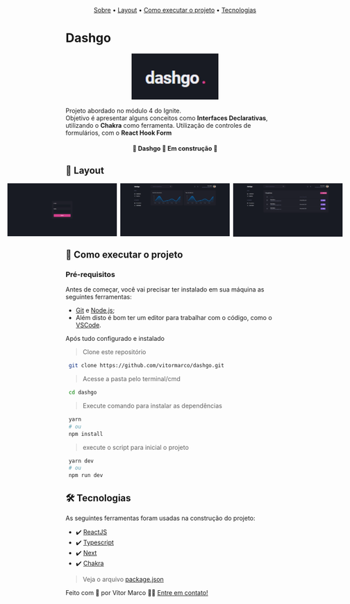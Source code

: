 <!-- logo
<p align="center">
  <img src="#"   width="175px" alt="In Progress" />
</p> -->

<p align="center">
 <a href="#dashgo">Sobre</a> •
 <a href="#-layout">Layout</a>  •
 <a href="#-como-executar-o-projeto">Como executar o projeto</a>  •
 <a href="#-tecnologias">Tecnologias</a>
</p>

# Dashgo

<p align="center">
  <img  src="./github/logo.png"   width="200px" alt="Logo dashgo" />
</p>

Projeto abordado no módulo 4 do Ignite. <br> Objetivo é apresentar alguns conceitos como **Interfaces Declarativas**, utilizando o **Chakra** como ferramenta.
Utilização de controles de formulários, com o **React Hook Form** <br>

<h4 align="center"> 🚧 Dashgo 🚀 Em construção 🚧 </h4>
<!-- <h4 align="center"> 🚧 Dashgo ✅ Concluído 🚧 </h4> -->

## 🎨 Layout

<p align="center" style="display: flex; align-items: flex-start; justify-content: center; gap: 8px ">
  <img src="./github/login.png" width="50%" alt="Login" />
  <img src="./github/dashboard.png" width="50%" alt="Dashboard" />
  <img src="./github/users.png" width="50%" alt="Users" />
</p>

<!--
<a href="https://www.figma.com/file/D0dCXNNcvdhMVgn8ZczRPQ/Desafios-M%C3%B3dulo-3-ReactJS?node-id=0%3A1">
  <img alt="figma" src="https://img.shields.io/badge/Acessar%20Layout-Figma-FF57B2">
</a> -->

## 🚀 Como executar o projeto

### Pré-requisitos

Antes de começar, você vai precisar ter instalado em sua máquina as seguintes ferramentas:

- [Git](https://git-scm.com) e [Node.js](https://nodejs.org/en/);
- Além disto é bom ter um editor para trabalhar com o código, como o [VSCode](https://code.visualstudio.com/).

Após tudo configurado e instalado

> Clone este repositório

```bash
 git clone https://github.com/vitormarco/dashgo.git
```

> Acesse a pasta pelo terminal/cmd

```bash
 cd dashgo
```

> Execute comando para instalar as dependências

```bash
 yarn
 # ou
 npm install
```

> execute o script para inicial o projeto

```bash
 yarn dev
 # ou
 npm run dev
```

## 🛠 Tecnologias

As seguintes ferramentas foram usadas na construção do projeto:

- ✔️ [ReactJS](https://reactjs.org/)
- ✔️ [Typescript](https://www.typescriptlang.org/)
- ✔️ [Next](https://nextjs.org/docs/basic-features/typescript)
- ✔️ [Chakra](https://chakra-ui.com/)

> Veja o arquivo [package.json](https://github.com/vitormarco/dashgo/blob/master/package.json)

Feito com 🧡 por Vítor Marco 👋🏽 [Entre em contato!](https://www.linkedin.com/in/vitor-marco/)

